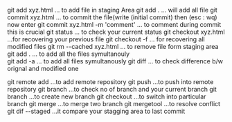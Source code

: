  git add  xyz.html         ... to add file in staging Area
 git add .                 ... will add all file
 git commit xyz.html       ... to commit the file(write (initial commit) then (esc : wq) now enter 
 git commit xyz.html -m 'comment'   ... to comment during commit this is crucial
 git status                ... to check your current status
 git checkout xyz.html      ...for recovering your previous file
 git checkout -f            ... for recovering all modified files
 git rm --cached xyz.html   ... to remove file form staging area
 git add .                 ... to add all the files symultanouly  
 git add -a                ... to add all files symultanously
 git diff                  ... to check difference b/w orignal and modified one   

 git remote add <Repository any name> <url>    ...to add remote repository
 git push <repository name> <branch name>      ...to push into remote repository
 git branch                ...to check no of branch and your current branch
 git branch <any name>     ...to create new branch
 git checkout <branch name>  ...to switch into particular branch
 git merge <branch name>     ...to merge two branch
 git mergetool               ...to resolve conflict
 git dif --staged            ...it compare your stagging area to last commit

